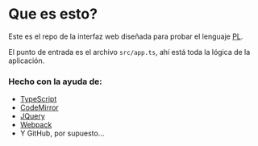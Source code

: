 # Que es esto?

Este es el repo de la interfaz web diseñada para probar el lenguaje [PL](https://github.com/pl-lang/jsplint).

El punto de entrada es el archivo `src/app.ts`, ahí está toda la lógica de la aplicación.

### Hecho con la ayuda de:

*   [TypeScript](https://www.typescriptlang.org/)
*   [CodeMirror](http://codemirror.net/)
*   [JQuery](https://jquery.com/)
*   [Webpack](https://webpack.js.org/)
*   Y GitHub, por supuesto...